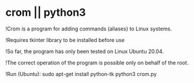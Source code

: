 # crom || python3

!Crom is a program for adding commands (aliases) to Linux systems.

!Requires tkinter library to be installed before use

!So far, the program has only been tested on Linux Ubuntu 20.04.

!The correct operation of the program is possible only on behalf of the root.

!Run (Ubuntu): 
  sudo apt-get install python-tk
  python3 crom.py
